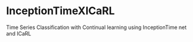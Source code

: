 # InceptionTimeXICaRL
Time Series Classification with Continual learning using InceptionTime net and ICaRL 
